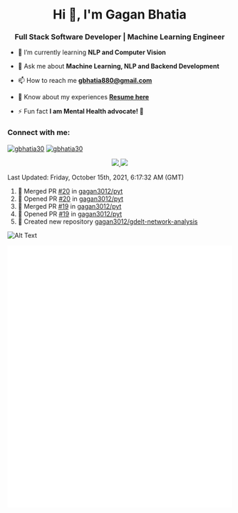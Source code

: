 <h1 align="center">Hi 👋, I'm Gagan Bhatia</h1>
<h3 align="center">Full Stack Software Developer | Machine Learning Engineer</h3>

- 🌱 I’m currently learning **NLP and Computer Vision**

- 💬 Ask me about **Machine Learning, NLP and Backend Development**

- 📫 How to reach me **gbhatia880@gmail.com**

- 📄 Know about my experiences [**Resume here**](https://drive.google.com/file/d/1VebQQLX8_SjgyhgccZByyDmtsXevF4Zf/view?usp=sharing)

- ⚡ Fun fact **I am Mental Health advocate! 🧠**

<h3 align="left">Connect with me:</h3>
<p align="left">
<a href="https://twitter.com/gbhatia30" target="blank"><img align="center" src="https://cdn.jsdelivr.net/npm/simple-icons@3.0.1/icons/twitter.svg" alt="gbhatia30" height="30" width="40" /></a>
<a href="https://linkedin.com/in/gbhatia30" target="blank"><img align="center" src="https://cdn.jsdelivr.net/npm/simple-icons@3.0.1/icons/linkedin.svg" alt="gbhatia30" height="30" width="40" /></a>
</p>

<p align="center">
<a href="https://github-readme-stats.vercel.app/api?username=gagan3012&count_private=true&show_icons=true&include_all_commits=false&hide_border=true&hide_title=true">
  <img width="48%"  src="https://github-readme-stats.vercel.app/api?username=gagan3012&count_private=true&show_icons=true&include_all_commits=false&hide_border=true&hide_title=true" />
</a>
<a href="https://github-readme-streak-stats.herokuapp.com/?user=gagan3012&hide_border=true">
  <img width="48%"  src="https://github-readme-streak-stats.herokuapp.com/?user=gagan3012&hide_border=true" />
</a>
</p>

<!--RECENT_ACTIVITY:last_update-->
Last Updated: Friday, October 15th, 2021, 6:17:32 AM (GMT)
<!--RECENT_ACTIVITY:last_update_end-->
<!--RECENT_ACTIVITY:start-->

1. 🎉 Merged PR [#20](https://github.com/gagan3012/pyt/pull/20) in [gagan3012/pyt](https://github.com/gagan3012/pyt)
2. 💪 Opened PR [#20](https://github.com/gagan3012/pyt/pull/20) in [gagan3012/pyt](https://github.com/gagan3012/pyt)
3. 🎉 Merged PR [#19](https://github.com/gagan3012/pyt/pull/19) in [gagan3012/pyt](https://github.com/gagan3012/pyt)
4. 💪 Opened PR [#19](https://github.com/gagan3012/pyt/pull/19) in [gagan3012/pyt](https://github.com/gagan3012/pyt)
5. 📔 Created new repository [gagan3012/gdelt-network-analysis](https://github.com/gagan3012/gdelt-network-analysis)
<!--RECENT_ACTIVITY:end-->

![Alt Text](https://github.com/gagan3012/gagan3012/blob/output/github-contribution-grid-snake.gif)

![Metrics](https://github.com/gagan3012/gagan3012/blob/main/github-metrics.svg)


